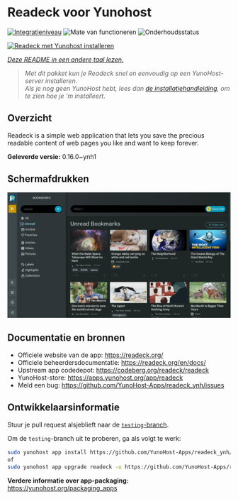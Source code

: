 <!--
NB: Deze README is automatisch gegenereerd door <https://github.com/YunoHost/apps/tree/master/tools/readme_generator>
Hij mag NIET handmatig aangepast worden.
-->

# Readeck voor Yunohost

[![Integratieniveau](https://apps.yunohost.org/badge/integration/readeck)](https://ci-apps.yunohost.org/ci/apps/readeck/)
![Mate van functioneren](https://apps.yunohost.org/badge/state/readeck)
![Onderhoudsstatus](https://apps.yunohost.org/badge/maintained/readeck)

[![Readeck met Yunohost installeren](https://install-app.yunohost.org/install-with-yunohost.svg)](https://install-app.yunohost.org/?app=readeck)

*[Deze README in een andere taal lezen.](./ALL_README.md)*

> *Met dit pakket kun je Readeck snel en eenvoudig op een YunoHost-server installeren.*  
> *Als je nog geen YunoHost hebt, lees dan [de installatiehandleiding](https://yunohost.org/install), om te zien hoe je 'm installeert.*

## Overzicht

Readeck is a simple web application that lets you save the precious readable content of web pages you like and want to keep forever.

**Geleverde versie:** 0.16.0~ynh1

## Schermafdrukken

![Schermafdrukken van Readeck](./doc/screenshots/dark.webp)

## Documentatie en bronnen

- Officiele website van de app: <https://readeck.org/>
- Officiele beheerdersdocumentatie: <https://readeck.org/en/docs/>
- Upstream app codedepot: <https://codeberg.org/readeck/readeck>
- YunoHost-store: <https://apps.yunohost.org/app/readeck>
- Meld een bug: <https://github.com/YunoHost-Apps/readeck_ynh/issues>

## Ontwikkelaarsinformatie

Stuur je pull request alsjeblieft naar de [`testing`-branch](https://github.com/YunoHost-Apps/readeck_ynh/tree/testing).

Om de `testing`-branch uit te proberen, ga als volgt te werk:

```bash
sudo yunohost app install https://github.com/YunoHost-Apps/readeck_ynh/tree/testing --debug
of
sudo yunohost app upgrade readeck -u https://github.com/YunoHost-Apps/readeck_ynh/tree/testing --debug
```

**Verdere informatie over app-packaging:** <https://yunohost.org/packaging_apps>
